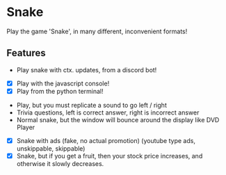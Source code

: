 # Snake
Play the game 'Snake', in many different, inconvenient formats!

## Features
- Play snake with ctx. updates, from a discord bot!
- [x] Play with the javascript console!
- [x] Play from the python terminal!
- Play, but you must replicate a sound to go left / right
- Trivia questions, left is correct answer, right is incorrect answer
- Normal snake, but the window will bounce around the display like DVD Player
- [x] Snake with ads (fake, no actual promotion) (youtube type ads, unskippable, skippable)
- [x] Snake, but if you get a fruit, then your stock price increases, and otherwise it slowly decreases.
